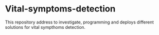 # Vital-symptoms-detection
This repository address to investigate, programming and deploys different solutions for vital sympthoms detection.
